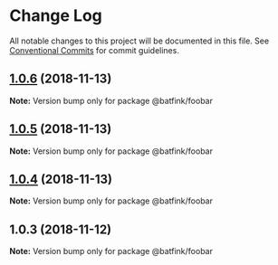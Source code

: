 # Change Log

All notable changes to this project will be documented in this file.
See [Conventional Commits](https://conventionalcommits.org) for commit guidelines.

## [1.0.6](https://github.com/batfink/react-storybook-setup/compare/@batfink/foobar@1.0.5...@batfink/foobar@1.0.6) (2018-11-13)

**Note:** Version bump only for package @batfink/foobar





## [1.0.5](https://github.com/batfink/react-storybook-setup/compare/@batfink/foobar@1.0.4...@batfink/foobar@1.0.5) (2018-11-13)

**Note:** Version bump only for package @batfink/foobar





## [1.0.4](https://github.com/batfink/react-storybook-setup/compare/@batfink/foobar@1.0.3...@batfink/foobar@1.0.4) (2018-11-13)

**Note:** Version bump only for package @batfink/foobar





## 1.0.3 (2018-11-12)

**Note:** Version bump only for package @batfink/foobar
